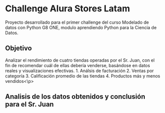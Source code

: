 <h1>Challenge Alura Stores Latam</h1>
<p>Proyecto desarrollado para el primer challenge del curso Modelado de datos con Python G8 ONE, modulo aprendiendo Python para la Ciencia de Datos.</p>
<h2>Objetivo</h2>
<p>Analizar el rendimiento de cuatro tiendas operadas por el Sr. Juan, con el fin de recomendar cuál de ellas debería venderse, basándose en datos reales y visualizaciones efectivas.
1. Análsis de facturación
2. Ventas por categoría
3. Calificación promedio de las tiendas
4. Productos más y menos vendidos<\p>

<h2> Analisis de los datos obtenidos y conclusión para el Sr. Juan </h2>
